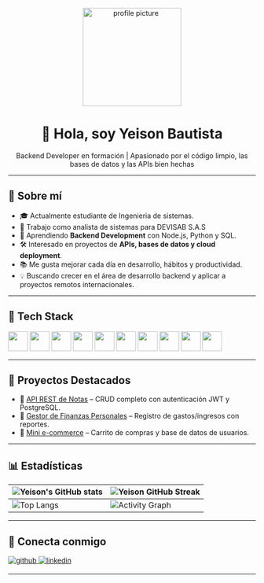 <p align="center">
  <img width="200" src="https://avatars.githubusercontent.com/u/YeisonBautista?v=4" alt="profile picture">
</p>

<h1 align="center">👋 Hola, soy Yeison Bautista</h1>
<p align="center">Backend Developer en formación | Apasionado por el código limpio, las bases de datos y las APIs bien hechas</p>

---

## 🚀 Sobre mí
- 🎓 Actualmente estudiante de Ingenieria de sistemas.
- 💼 Trabajo como analista de sistemas para DEVISAB S.A.S
- 🌱 Aprendiendo **Backend Development** con Node.js, Python y SQL.  
- 🛠 Interesado en proyectos de **APIs, bases de datos y cloud deployment**.  
- 📚 Me gusta mejorar cada día en desarrollo, hábitos y productividad.  
- 💡 Buscando crecer en el área de desarrollo backend y aplicar a proyectos remotos internacionales.  

---

## 🧰 Tech Stack
<div>
  <img src="https://cdn.jsdelivr.net/gh/devicons/devicon/icons/javascript/javascript-original.svg" width="40px"/>
  <img src="https://cdn.jsdelivr.net/gh/devicons/devicon/icons/nodejs/nodejs-original.svg" width="40px"/>
  <img src="https://cdn.jsdelivr.net/gh/devicons/devicon/icons/python/python-original.svg" width="40px"/>
  <img src="https://cdn.jsdelivr.net/gh/devicons/devicon/icons/html5/html5-original.svg" width="40px"/>
  <img src="https://cdn.jsdelivr.net/gh/devicons/devicon/icons/css3/css3-original.svg" width="40px"/>
  <img src="https://cdn.jsdelivr.net/gh/devicons/devicon/icons/css3/css3-original.svg" width="40px"/>
  <img src="https://cdn.jsdelivr.net/gh/devicons/devicon/icons/mysql/mysql-original.svg" width="40px"/>
  <img src="https://cdn.jsdelivr.net/gh/devicons/devicon/icons/microsoftsqlserver/microsoftsqlserver-plain.svg" width="40px"/>
  <img src="https://cdn.jsdelivr.net/gh/devicons/devicon/icons/xamarin/xamarin-original.svg" width="40px"/>
  <img src="https://cdn.jsdelivr.net/gh/devicons/devicon/icons/mariadb/mariadb-original.svg" width="40px"/>
</div>

---

## 📂 Proyectos Destacados
- 📌 [API REST de Notas](https://github.com/tuusuario/proyecto1) – CRUD completo con autenticación JWT y PostgreSQL.  
- 📌 [Gestor de Finanzas Personales](https://github.com/tuusuario/proyecto2) – Registro de gastos/ingresos con reportes.  
- 📌 [Mini e-commerce](https://github.com/tuusuario/proyecto3) – Carrito de compras y base de datos de usuarios.  



---

## 📊 Estadísticas
| ![Yeison's GitHub stats](https://github-readme-stats.vercel.app/api?username=YeisonBautista&show_icons=true&theme=tokyonight) | ![Yeison GitHub Streak](https://github-readme-streak-stats.herokuapp.com/?user=YeisonBautista&theme=tokyonight) |
| --- | --- |
| ![Top Langs](https://github-readme-stats.vercel.app/api/top-langs/?username=YeisonBautista&layout=compact&theme=tokyonight) | ![Activity Graph](https://github-readme-activity-graph.vercel.app/graph?username=YeisonBautista=tokyonight) |

---

## 🤝 Conecta conmigo
<div align="rigth">
<a href="https://github.com/YeisonBautista" target="_blank">
<img src=https://img.shields.io/badge/github-%2324292e.svg?&style=for-the-badge&logo=github&logoColor=white alt=github style="margin-bottom: 5px;" />
</a>
<a href="https://www.linkedin.com/in/yeison-bautista-35a6a8270/" target="_blank">
<img src=https://img.shields.io/badge/linkedin-%231E77B5.svg?&style=for-the-badge&logo=linkedin&logoColor=white alt=linkedin style="margin-bottom: 5px;" />
</a>
</div>  

---
